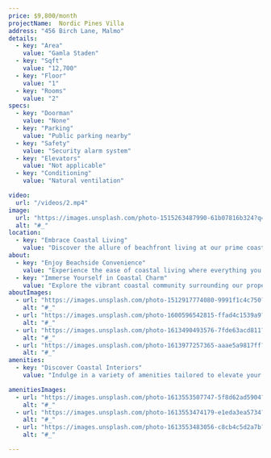 ```yaml
---
price: $9,800/month
projectName:  Nordic Pines Villa
address: "456 Birch Lane, Malmo"
details:
  - key: "Area"
    value: "Gamla Staden"
  - key: "Sqft"
    value: "12,700"
  - key: "Floor"
    value: "1"
  - key: "Rooms"
    value: "2"
specs:
  - key: "Doorman"
    value: "None"
  - key: "Parking"
    value: "Public parking nearby"
  - key: "Safety"
    value: "Security alarm system"
  - key: "Elevators"
    value: "Not applicable"
  - key: "Conditioning"
    value: "Natural ventilation"

video:
  url: "/videos/2.mp4"
image:
  url: "https://images.unsplash.com/photo-1515263487990-61b07816b324?q=80&w=2670&auto=format&fit=crop&ixlib=rb-4.0.3&ixid=M3wxMjA3fDB8MHxwaG90by1wYWdlfHx8fGVufDB8fHx8fA%3D%3D"
  alt: "#_"
location:
  - key: "Embrace Coastal Living"
    value: "Discover the allure of beachfront living at our prime coastal location. Nestled along the sun-kissed shores, our property offers easy access to sandy beaches and breathtaking ocean views, providing the perfect backdrop for a relaxing lifestyle."
about:
  - key: "Enjoy Beachside Convenience"
    value: "Experience the ease of coastal living where everything you need is just steps away. From seaside cafes and surf shops to scenic walking trails and beachside amenities, our location offers endless opportunities for recreation and relaxation."
  - key: "Immerse Yourself in Coastal Charm"
    value: "Explore the vibrant coastal community surrounding our property, where charming beachfront boutiques, lively beach bars, and local seafood eateries await. With a laid-back atmosphere and friendly locals, you'll feel right at home in our beachside paradise."
aboutImages:
  - url: "https://images.unsplash.com/photo-1512917774080-9991f1c4c750?q=80&w=2670&auto=format&fit=crop&ixlib=rb-4.0.3&ixid=M3wxMjA3fDB8MHxwaG90by1wYWdlfHx8fGVufDB8fHx8fA%3D%3D"
    alt: "#_"
  - url: "https://images.unsplash.com/photo-1600596542815-ffad4c1539a9?q=80&w=2675&auto=format&fit=crop&ixlib=rb-4.0.3&ixid=M3wxMjA3fDB8MHxwaG90by1wYWdlfHx8fGVufDB8fHx8fA%3D%3D"
    alt: "#_"
  - url: "https://images.unsplash.com/photo-1613490493576-7fde63acd811?q=80&w=2671&auto=format&fit=crop&ixlib=rb-4.0.3&ixid=M3wxMjA3fDB8MHxwaG90by1wYWdlfHx8fGVufDB8fHx8fA%3D%3D"
    alt: "#_"
  - url: "https://images.unsplash.com/photo-1613977257365-aaae5a9817ff?q=80&w=2574&auto=format&fit=crop&ixlib=rb-4.0.3&ixid=M3wxMjA3fDB8MHxwaG90by1wYWdlfHx8fGVufDB8fHx8fA%3D%3D"
    alt: "#_"
amenities:
  - key: "Discover Coastal Interiors"
    value: "Indulge in a variety of amenities tailored to elevate your coastal lifestyle. From stylish beachfront lounges and refreshing poolside retreats to scenic outdoor terraces and direct beach access, our property offers a range of features designed for relaxation and enjoyment."

amenitiesImages:
  - url: "https://images.unsplash.com/photo-1613553507747-5f8d62ad5904?q=80&w=2670&auto=format&fit=crop&ixlib=rb-4.0.3&ixid=M3wxMjA3fDB8MHxwaG90by1wYWdlfHx8fGVufDB8fHx8fA%3D%3D"
    alt: "#_"
  - url: "https://images.unsplash.com/photo-1613553474179-e1eda3ea5734?q=80&w=2670&auto=format&fit=crop&ixlib=rb-4.0.3&ixid=M3wxMjA3fDB8MHxwaG90by1wYWdlfHx8fGVufDB8fHx8fA%3D%3D"
    alt: "#_"
  - url: "https://images.unsplash.com/photo-1613553483056-c8cb4c5d2a7b?q=80&w=2670&auto=format&fit=crop&ixlib=rb-4.0.3&ixid=M3wxMjA3fDB8MHxwaG90by1wYWdlfHx8fGVufDB8fHx8fA%3D%3D"
    alt: "#_"

---
```


